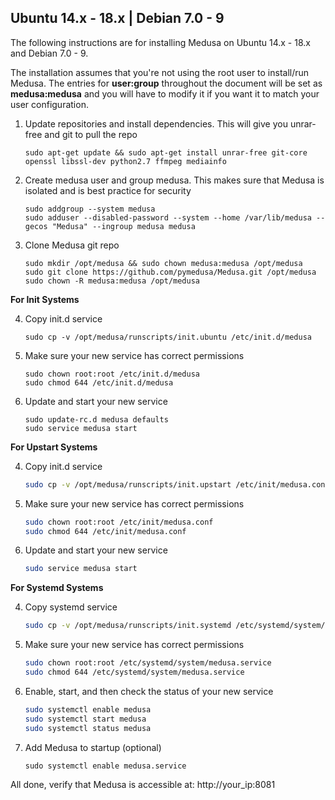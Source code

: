 ## Ubuntu 14.x - 18.x | Debian 7.0 - 9
The following instructions are for installing Medusa on Ubuntu 14.x - 18.x and Debian 7.0 - 9.

The installation assumes that you're not using the root user to install/run Medusa. The entries for **user:group** throughout the document will be set as **medusa:medusa** and you will have to modify it if you want it to match your user configuration.

1. Update repositories and install dependencies.
    This will give you unrar-free and git to pull the repo
 
   ```
   sudo apt-get update && sudo apt-get install unrar-free git-core openssl libssl-dev python2.7 ffmpeg mediainfo
   ```

2. Create medusa user and group medusa.
    This makes sure that Medusa is isolated and is best practice for security
   
    ```
    sudo addgroup --system medusa
    sudo adduser --disabled-password --system --home /var/lib/medusa --gecos "Medusa" --ingroup medusa medusa
    ```
   
3. Clone Medusa git repo
 
    ```
    sudo mkdir /opt/medusa && sudo chown medusa:medusa /opt/medusa
    sudo git clone https://github.com/pymedusa/Medusa.git /opt/medusa
    sudo chown -R medusa:medusa /opt/medusa
    ```

**For Init Systems**
	
4. Copy init.d service
 
    ```
    sudo cp -v /opt/medusa/runscripts/init.ubuntu /etc/init.d/medusa
    ```
 
5. Make sure your new service has correct permissions
 
    ```
    sudo chown root:root /etc/init.d/medusa
    sudo chmod 644 /etc/init.d/medusa
    ```
 
6. Update and start your new service
   
    ```
    sudo update-rc.d medusa defaults
    sudo service medusa start
    ```
	
**For Upstart Systems**

4. Copy init.d service
    ```bash
    sudo cp -v /opt/medusa/runscripts/init.upstart /etc/init/medusa.conf
    ```

5. Make sure your new service has correct permissions
    ```bash
    sudo chown root:root /etc/init/medusa.conf
    sudo chmod 644 /etc/init/medusa.conf
    ```

6. Update and start your new service
    ```bash
    sudo service medusa start
    ```

**For Systemd Systems**

4. Copy systemd service
    ```bash
    sudo cp -v /opt/medusa/runscripts/init.systemd /etc/systemd/system/medusa.service
    ```
 
5. Make sure your new service has correct permissions
    ```bash
    sudo chown root:root /etc/systemd/system/medusa.service
    sudo chmod 644 /etc/systemd/system/medusa.service
    ```
 
6. Enable, start, and then check the status of your new service
    ```bash
    sudo systemctl enable medusa
    sudo systemctl start medusa
    sudo systemctl status medusa
    ```

7. Add Medusa to startup (optional)
    ```
    sudo systemctl enable medusa.service
    ```

All done, verify that Medusa is accessible at: http://your_ip:8081